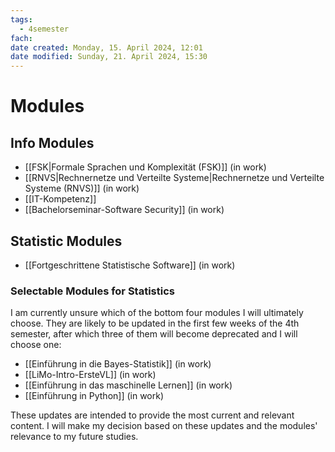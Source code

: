 ```yaml
---
tags:
  - 4semester
fach: 
date created: Monday, 15. April 2024, 12:01
date modified: Sunday, 21. April 2024, 15:30
---
```


# Modules

## Info Modules
- [[FSK|Formale Sprachen und Komplexität (FSK)]] (in work)
- [[RNVS|Rechnernetze und Verteilte Systeme|Rechnernetze und Verteilte Systeme (RNVS)]] (in work)
- [[IT-Kompetenz]]
- [[Bachelorseminar-Software Security]] (in work)

## Statistic Modules

- [[Fortgeschrittene Statistische Software]] (in work)

### Selectable Modules for Statistics

I am currently unsure which of the bottom four modules I will ultimately choose. They are likely to be updated in the first few weeks of the 4th semester, after which three of them will become deprecated and I will choose one:

- [[Einführung in die Bayes-Statistik]] (in work)
- [[LiMo-Intro-ErsteVL]] (in work)
- [[Einführung in das maschinelle Lernen]] (in work)
- [[Einführung in Python]] (in work)

These updates are intended to provide the most current and relevant content. I will make my decision based on these updates and the modules' relevance to my future studies.

